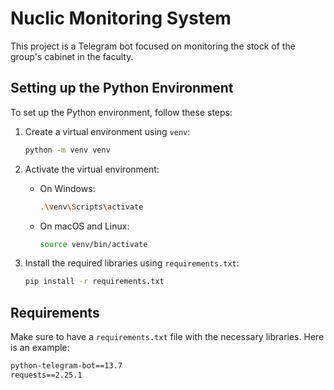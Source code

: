 # Nuclic Monitoring System

This project is a Telegram bot focused on monitoring the stock of the group's cabinet in the faculty.

## Setting up the Python Environment

To set up the Python environment, follow these steps:

1. Create a virtual environment using `venv`:
    ```sh
    python -m venv venv
    ```

2. Activate the virtual environment:
    - On Windows:
        ```sh
        .\venv\Scripts\activate
        ```
    - On macOS and Linux:
        ```sh
        source venv/bin/activate
        ```

3. Install the required libraries using `requirements.txt`:
    ```sh
    pip install -r requirements.txt
    ```

## Requirements

Make sure to have a `requirements.txt` file with the necessary libraries. Here is an example:

```txt
python-telegram-bot==13.7
requests==2.25.1